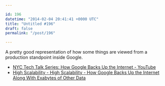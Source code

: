 ```yaml
---

id: 196
datetime: "2014-02-04 20:41:41 +0000 UTC"
title: "Untitled #196"
draft: false
permalink: "/post/196"

---
```


A pretty good representation of how some things are viewed from a production standpoint inside Google. 

 
 * [NYC Tech Talk Series: How Google Backs Up the Internet - YouTube](http://www.youtube.com/watch?v=eNliOm9NtCM)
 * [High Scalability - High Scalability - How Google Backs Up the Internet Along With Exabytes of Other Data](http://highscalability.com/blog/2014/2/3/how-google-backs-up-the-internet-along-with-exabytes-of-othe.html)


